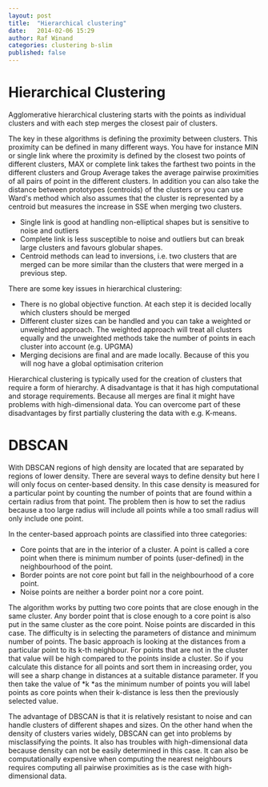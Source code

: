 ```yaml
---
layout: post
title:  "Hierarchical clustering"
date:   2014-02-06 15:29
author: Raf Winand
categories: clustering b-slim
published: false
---
```

# Hierarchical Clustering
Agglomerative hierarchical clustering starts with the points as individual clusters and with each step merges the closest pair of clusters.

The key in these algorithms is defining the proximity between clusters. This proximity can be defined in many different ways. You have for instance MIN or single link where the proximity is defined by the closest two points of different clusters, MAX or complete link takes the farthest two points in the different clusters and Group Average takes the average pairwise proximities of all pairs of point in the different clusters. In addition you can also take the distance between prototypes (centroids) of the clusters or you can use Ward's method which also assumes that the cluster is represented by a centroid but measures the increase in SSE when merging two clusters.

* Single link is good at handling non-elliptical shapes but is sensitive to noise and outliers
* Complete link is less susceptible to noise and outliers but can break large clusters and favours globular shapes.
* Centroid methods can lead to inversions, i.e. two clusters that are merged can be more similar than the clusters that were merged in a previous step.

There are some key issues in hierarchical clustering:

* There is no global objective function. At each step it is decided locally which clusters should be merged
* Different cluster sizes can be handled and you can take a weighted or unweighted approach. The weighted approach will treat all clusters equally and the unweighted methods take the number of points in each cluster into account (e.g. UPGMA)
* Merging decisions are final and are made locally. Because of this you will nog have a global optimisation criterion

Hierarchical clustering is typically used for the creation of clusters that require a form of hierarchy. A disadvantage is that it has high computational and storage requirements. Because all merges are final it might have problems with high-dimensional data. You can overcome part of these disadvantages by first partially clustering the data with e.g. K-means.

# DBSCAN
With DBSCAN regions of high density are located that are separated by regions of lower density. There are several ways to define density but here I will only focus on center-based density. In this case density is measured for a particular point by counting the number of points that are found within a certain radius from that point. The problem then is how to set the radius because a too large radius will include all points while a too small radius will only include one point.

In the center-based approach points are classified into three categories:

* Core points that are in the interior of a cluster. A point is called a core point when there is minimum number of points (user-defined) in the neighbourhood of the point.
* Border points are not core point but fall in the neighbourhood of a core point.
* Noise points are neither a border point nor a core point.

The algorithm works by putting two core points that are close enough in the same cluster. Any border point that is close enough to a core point is also put in the same cluster as the core point. Noise points are discarded in this case. The difficulty is in selecting the parameters of distance and minimum number of points. The basic approach is looking at the distances from a particular point to its k-th neighbour. For points that are not in the cluster that value will be high compared to the points inside a cluster. So if you calculate this distance for all points and sort them in increasing order, you will see a sharp change in distances at a suitable distance parameter. If you then take the value of *k *as the minimum number of points you will label points as core points when their k-distance is less then the previously selected value.

The advantage of DBSCAN is that it is relatively resistant to noise and can handle clusters of different shapes and sizes. On the other hand when the density of clusters varies widely, DBSCAN can get into problems by misclassifying the points. It also has troubles with high-dimensional data because density can not be easily determined in this case. It can also be computationally expensive when computing the nearest neighbours requires computing all pairwise proximities as is the case with high-dimensional data.
